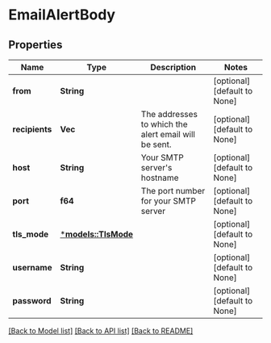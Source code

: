 # EmailAlertBody

## Properties
Name | Type | Description | Notes
------------ | ------------- | ------------- | -------------
**from** | **String** |  | [optional] [default to None]
**recipients** | **Vec<String>** | The addresses to which the alert email will be sent. | [optional] [default to None]
**host** | **String** | Your SMTP server's hostname | [optional] [default to None]
**port** | **f64** | The port number for your SMTP server | [optional] [default to None]
**tls_mode** | [***models::TlsMode**](TlsMode.md) |  | [optional] [default to None]
**username** | **String** |  | [optional] [default to None]
**password** | **String** |  | [optional] [default to None]

[[Back to Model list]](../README.md#documentation-for-models) [[Back to API list]](../README.md#documentation-for-api-endpoints) [[Back to README]](../README.md)


